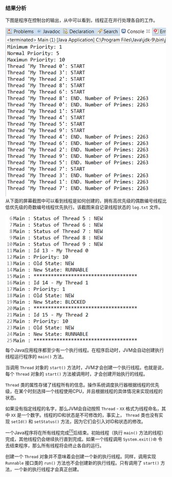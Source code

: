 ### 结果分析

下图是程序在控制台的输出，从中可以看到，线程正在并行处理各自的工作。

![7.png](../images/7.png)
从下面的屏幕截图中可以看到线程是如何创建的，拥有高优先级的偶数编号线程比低优先级的奇数编号线程优先执行。该截图来自记录线程状态的 `log.txt` 文件。

![8.png](../images/8.png)
每个Java应用程序都至少有一个执行线程。在程序启动时，JVM会自动创建执行线程运行程序的 `main()` 方法。

当调用 `Thread` 对象的 `start()` 方法时，JVM才会创建一个执行线程。也就是说，每个 `Thread` 对象的 `start()` 方法被调用时，才会创建开始执行的线程。

`Thread` 类的属性存储了线程所有的信息。操作系统调度执行器根据线程的优先级，在某个时刻选择一个线程使用CPU，并且根据线程的具体情况来实现线程的状态。

如果没有指定线程的名字，那么JVM会自动按照 `Thread` - `XX` 格式为线程命名，其中 `XX` 是一个数字。线程的ID和状态是不可修改的，事实上， `Thread` 类也没有实现 `setId()` 和 `setStatus()` 方法，因为它们会引入对ID和状态的修改。

一个Java程序将在所有线程完成<a class="my_markdown" href="['#anchor11']"><sup class="my_markdown">[1]</sup></a>后结束。初始线程（执行 `main()` 方法的线程）完成，其他线程仍会继续执行直到完成。如果一个线程调用 `System.exit()命` 令去结束程序，那么所有线程将会终止各自的运行。

创建一个 `Thread` 对象并不意味着会创建一个新的执行线程。同样，调用实现 `Runnable` 接口类的 `run()` 方法也不会创建新的执行线程。只有调用了 `start()` 方法，一个新的执行线程才会真正创建。

